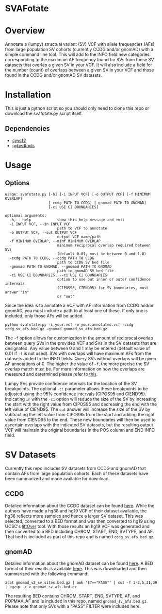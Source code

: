 SVAFotate
=========================

Overview
=========================
Annotate a (lumpy) structual variant (SV) VCF with allele frequencies 
(AFs) from large population SV cohorts (currently CCDG and/or gnomAD) 
with a simple command line tool. This will add to the INFO field new 
categories corresponding to the maximum AF frequency found for SVs from 
these SV datasets that overlap a given SV in your VCF. It will also include 
a field for the number (count) of overlaps between a given SV in your 
VCF and those found in the CCDG and/or gnomAD SV datasets.

Installation
========================
This is just a python script so you should only need to clone this repo
or download the svafotate.py script itself.

## Dependencies

* [cyvcf2](https://github.com/brentp/cyvcf2)
* [pybedtools](http://daler.github.io/pybedtools/#)

Usage
======================== 
## Options

```
usage: svafotate.py [-h] [-i INPUT VCF] [-o OUTPUT VCF] [-f MINIMUM OVERLAP]
                    [-ccdg PATH TO CCDG] [-gnomad PATH TO GNOMAD]
                    [-ci USE CI BOUNDARIES]

optional arguments:
  -h, --help            show this help message and exit
  -i INPUT VCF, --in INPUT VCF
                        path to VCF to annotate
  -o OUTPUT VCF, --out OUTPUT VCF
                        output VCF name/path
  -f MINIMUM OVERLAP, --minf MINIMUM OVERLAP
                        minimum reciprocal overlap required between SVs
                        (default 0.01, must be between 0 and 1.0)
  -ccdg PATH TO CCDG, --ccdg PATH TO CCDG
                        path to CCDG SV bed file
  -gnomad PATH TO GNOMAD, --gnomad PATH TO GNOMAD
                        path to gnomAD SV bed file
  -ci USE CI BOUNDARIES, --ci USE CI BOUNDARIES
                        option to use out inner or outer confidence intervals
                        (CIPOS95, CIEND95) for SV boundaries, must answer "in"
                        or "out"
```

Since the idea is to annotate a VCF with AF information from CCDG and/or 
gnomAD, you must include a path to at least one of these. If only one is 
included, only those AFs will be added.

```
python svafotate.py -i your.vcf -o your.annotated.vcf -ccdg ccdg_sv_afs.bed.gz -gnomad gnomad_sv_afs.bed.gz
```

The `-f` option allows for customization in the amount of reciprocal overlap 
between query SVs in the provided VCF and SVs in the SV datasets that are
designated. Any value between 0 and 1 may be entered (default value of 
0.01 if `-f` is not used). SVs with overlaps will have maximum AFs from the datasets 
added to the INFO fields. Query SVs without overlaps will be given AF annotations 
of 0. The higher the value of `-f`, the more precise the SV overlap match must be. 
For more information on how the overlaps are measured and determined please 
refer to [this](https://bedtools.readthedocs.io/en/latest/content/tools/intersect.html).

Lumpy SVs provide confidence intervals for the location of the SV breakpoints. The 
optional `-ci` parameter allows these breakpoints to be adjusted using the 95% confidence 
intervals (CIPOS95 and CIEND95). Indicating `in` with the `-ci` option will reduce the 
size of the SV by increasing the start with the right value from CIPOS95 and 
decreasing the end with the left value of CIEND95. The `out` answer will increase 
the size of the SV by subtracting the left value from CIPOS95 from the start and 
adding the right value from CIEND95 to the end. These new boundaries will then be 
used to ascertain overlaps with the indicated SV datasets, but the resulting output 
VCF will maintain the original boundaries in the POS column and END INFO field.

SV Datasets
==========================
Currently this repo includes SV datasets from CCDG and gnomAD that contain AFs 
from large population cohorts. Each of these datasets have been summarized and made
available for download.

## CCDG

Detailed information about the CCDG dataset can be found [here](https://www.biorxiv.org/content/10.1101/508515v1).
While the authors have made a hg38 and hg19 VCF of their dataset available,
the hg38 reflects more samples and hence a larger SV dataset. This was selected,
converted to a BED format and was then converted to hg19 using UCSC's [liftOver](https://genome.ucsc.edu/cgi-bin/hgLiftOver) 
tool. With those results an hg19 VCF was generated and then converted to a BED including
CHROM, START, END, SVTYPE, and AF. That bed is included as part of this repo 
and is named `ccdg_sv_afs.bed.gz`.

## gnomAD

Detailed information about the gnomAD dataset can be found [here](https://www.biorxiv.org/content/10.1101/578674v1).
A BED format of their results is available [here](https://gnomad.broadinstitute.org/downloads).
This was downloaded and then summarized with the following command:

```
zcat gnomad_v2_sv.sites.bed.gz | awk '$7=="PASS"' | cut -f 1-3,5,31,39 | bgzip -c > gnomad_sv_afs.bed.gz
```

The resulting BED contains CHROM, START, END, SVTYPE, AF, and POPMAX_AF and is 
included in this repo, named `gnomad_sv_afs.bed.gz`. Please note that only SVs with a 
"PASS" FILTER were included here. 
